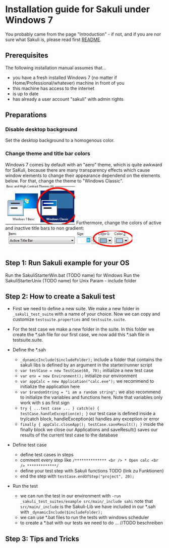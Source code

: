 # Installation guide for Sakuli under Windows 7
You probably came from the page "Introduction" - if not, and if you are nor sure what Sakuli is, please read first [README](https://github.com/ConSol/sakuli/blob/master/README.md). 

## Prerequisites
The following installation manual assumes that...
* you have a fresh installed Windows 7 (no matter if Home/Professional/whatever) machine in front of you
* this machine has access to the internet
* is up to date
* has already a user account "sakuli" with admin rights


## Preparations
### Disable desktop background 
Set the desktop background to a homogenous color. 

### Change theme and title bar colors
Windows 7 comes by default with an "aero" theme, which is quite awkward for SaKuli, because there are many transparency effects which cause window elements to change their appearance dependend on the elements below. For that, change the theme to "Windows Classic".
![classic](https://raw.githubusercontent.com/ConSol/sakuli/master/docs/pics/w_classictheme.jpg)
Furthermore, change the colors of active and inactive title bars to non gradient: 
![titlebars](https://raw.githubusercontent.com/ConSol/sakuli/master/docs/pics/w_titlebar.jpg)






Step 1: Run Sakuli example for your OS
-------------------------------------

Run the SakuliStarterWin.bat (TODO name) for Windows
Run the SakuliStarterUnix (TODO name) for Unix
Param - include folder


Step 2: How to create a Sakuli test
-------------------------------

* First we need to define a new suite. We make a new folder in `_sakuli_test_suite` with a name of your choice. Now we can copy and customize `testsuite.properties` and `testsuite.suite`.
* For the test case we make a new folder in the suite. In this folder we create the *.sah file for our first case, we now add this *.sah file in testsuite.suite.
* Define the *.sah
    - `_dynamicInclude($includeFolder);` include a folder that contains the sakuli libs is defined by an argument in the starter/runner script
    - `var testCase = new TestCase(60, 70);` initialize a new test case
    - `var env = new Environment();` initialize our environment
    - `var appCalc = new Application("calc.exe");` we recommend to initialize the application here
    - `var $randomString = "i am a random string";` we also recommend to initialize the variables and functions here. Note that variables only work with `$` as first sign
    - `try { ...test case ... } catch(e) { testCase.handleException(e); }`  our test case is defined inside a try/catch block, handleException(e) handles any exception or error
    - `finally { appCalc.closeApp(); testCase.saveResult(); }` inside the finally block we close our Applications and saveResult() saves our results of the current test case to the database

* Define test case
    - define test cases in steps
    - comment every step like `/************** <br /> * Open calc <br /> *************/`
    - define your test step with Sakuli functions TODO (link zu Funktionen)
    - end the step with `testCase.endOfStep("project", 20);`

* Run the test
    - we can run the test in our environment with `-run _sakuli_test_suites/example src/main/_include sahi` note that `src/main/_include` is the Sakuli-Lib we have included in our *.sah with `_dynamicInclude($includeFolder);`
    - we can use *.bat files to run the tests with windows scheduler
    - to create a *.bat with our tests we need to do ... //TODO beschreiben


Step 3: Tips and Tricks
------------------------




